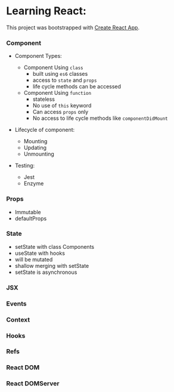 # Learning React:

This project was bootstrapped with [Create React App](https://github.com/facebookincubator/create-react-app).

### Component

* Component Types:
    * Component Using ` class `
        - built using ` es6 ` classes
        - access to ` state ` and ` props `
        - life cycle methods can be accessed
    * Component Using ` function `
        - stateless
        - No use of ` this ` keyword
        - Can access ` props ` only
        - No access to life cycle methods like ` componentDidMount `

* Lifecycle of component:
    * Mounting
    * Updating
    * Unmounting

* Testing:
    * Jest
    * Enzyme


### Props
* Immutable
* defaultProps

### State
* setState with class Components
* useState with hooks
* will be mutated
* shallow merging with setState
* setState is asynchronous 

### JSX

### Events

### Context

### Hooks

### Refs

### React DOM

### React DOMServer
